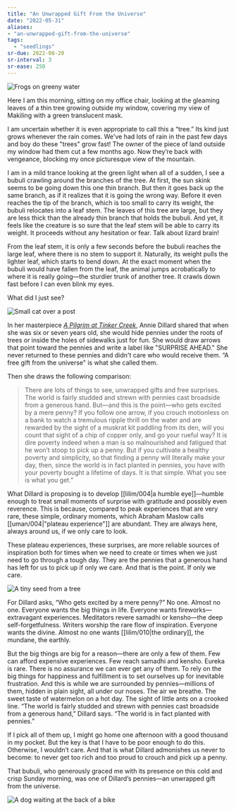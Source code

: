 ```yaml
---
title: "An Unwrapped Gift From the Universe"
date: "2022-05-31"
aliases:
- "an-unwrapped-gift-from-the-universe"
tags:
  - "seedlings"
sr-due: 2022-08-20
sr-interval: 3
sr-ease: 250
---
```


![Frogs on greeny water](lilim/images/027/frogs-swimming.jpeg)

Here I am this morning, sitting on my office chair, looking at the gleaming leaves of a thin tree growing outside my window, covering my view of Makiling with a green translucent mask.

I am uncertain whether it is even appropriate to call this a “tree.” Its kind just grows whenever the rain comes. We've had lots of rain in the past few days and boy do these "trees" grow fast! The owner of the piece of land outside my window had them cut a few months ago. Now they’re back with vengeance, blocking my once picturesque view of the mountain.

I am in a mild trance looking at the green light when all of a sudden, I see a bubuli crawling around the branches of the tree. At first, the sun skink seems to be going down this one thin branch. But then it goes back up the same branch, as if it realizes that it is going the wrong way. Before it even reaches the tip of the branch, which is too small to carry its weight, the bubuli relocates into a leaf stem. The leaves of this tree are large, but they are less thick than the already thin branch that holds the bubuli. And yet, it feels like the creature is so sure that the leaf stem will be able to carry its weight. It proceeds without any hesitation or fear. Talk about lizard brain!

From the leaf stem, it is only a few seconds before the bubuli reaches the large leaf, where there is no stem to support it. Naturally, its weight pulls the lighter leaf, which starts to bend down. At the exact moment when the bubuli would have fallen from the leaf, the animal jumps acrobatically to where it is really going—the sturdier trunk of another tree. It crawls down fast before I can even blink my eyes.

What did I just see?

![Small cat over a post](lilim/images/027/white-cat-on-post.jpeg)

In her masterpiece [*A Pilgrim at Tinker Creek*](https://www.goodreads.com/book/show/12527.Pilgrim_at_Tinker_Creek), Annie Dillard shared that when she was six or seven years old, she would hide pennies under the roots of trees or inside the holes of sidewalks just for fun. She would draw arrows that point toward the pennies and write a label like "SURPRISE AHEAD." She never returned to these pennies and didn't care who would receive them. “A free gift from the universe" is what she called them.

Then she draws the following comparison:

> There are lots of things to see, unwrapped gifts and free surprises. The world is fairly studded and strewn with pennies cast broadside from a generous hand. But—and this is the point—who gets excited by a mere penny? If you follow one arrow, if you crouch motionless on a bank to watch a tremulous ripple thrill on the water and are rewarded by the sight of a muskrat kit paddling from its den, will you count that sight of a chip of copper only, and go your rueful way? It is dire poverty indeed when a man is so malnourished and fatigued that he won’t stoop to pick up a penny. But if you cultivate a healthy poverty and simplicity, so that finding a penny will literally make your day, then, since the world is in fact planted in pennies, you have with your poverty bought a lifetime of days. It is that simple. What you see is what you get.”

What Dillard is proposing is to develop [[lilim/004|a humble eye]]—humble enough to treat small moments of surprise with gratitude and possibly even reverence. This is because, compared to peak experiences that are very rare, these simple, ordinary moments, which Abraham Maslow calls [[uman/004|"plateau experience"]] are abundant. They are always here, always around us, if we only care to look.

These plateau experiences, these surprises, are more reliable sources of inspiration both for times when we need to create or times when we just need to go through a tough day. They are the pennies that a generous hand has left for us to pick up if only we care. And that is the point. If only we care.

![A tiny seed from a tree](lilim/images/027/tree-flower.jpeg)

For Dillard asks, “Who gets excited by a mere penny?” No one. Almost no one. Everyone wants the big things in life. Everyone wants fireworks—extravagant experiences. Meditators revere samadhi or kensho—the deep self-forgetfulness. Writers worship the rare flow of inspiration. Everyone wants the divine. Almost no one wants [[lilim/010|the ordinary]], the mundane, the earthly.

But the big things are big for a reason—there are only a few of them. Few can afford expensive experiences. Few reach samadhi and kensho. Eureka is rare. There is no assurance we can ever get any of them. To rely on the big things for happiness and fulfillment is to set ourselves up for inevitable frustration. And this is while we are surrounded by pennies—millions of them, hidden in plain sight, all under our noses. The air we breathe. The sweet taste of watermelon on a hot day. The sight of little ants on a crooked line. “The world is fairly studded and strewn with pennies cast broadside from a generous hand,” Dillard says. “The world is in fact planted with pennies.”

If I pick all of them up, I might go home one afternoon with a good thousand in my pocket. But the key is that I have to be poor enough to do this. Otherwise, I wouldn’t care. And that is what Dillard admonishes us never to become: to never get too rich and too proud to crouch and pick up a penny.

That bubuli, who generously graced me with its presence on this cold and crisp Sunday morning, was one of Dillard’s pennies—an unwrapped gift from the universe.

![A dog waiting at the back of a bike](lilim/images/027/dog-on-bike-basket.jpeg)
